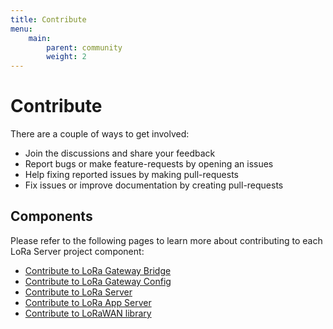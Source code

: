 ```yaml
---
title: Contribute
menu:
    main:
        parent: community
        weight: 2
---
```


# Contribute

There are a couple of ways to get involved:

* Join the discussions and share your feedback
* Report bugs or make feature-requests by opening an issues
* Help fixing reported issues by making pull-requests
* Fix issues or improve documentation by creating pull-requests

## Components

Please refer to the following pages to learn more about contributing to
each LoRa Server project component:

* [Contribute to LoRa Gateway Bridge](/lora-gateway-bridge/community/contribute/)
* [Contribute to LoRa Gateway Config](/lora-gateway-config/community/contribute/)
* [Contribute to LoRa Server](/loraserver/community/contribute/)
* [Contribute to LoRa App Server](/lora-app-server/community/contribute/)
* [Contribute to LoRaWAN library](https://github.com/brocaar/lorawan)
